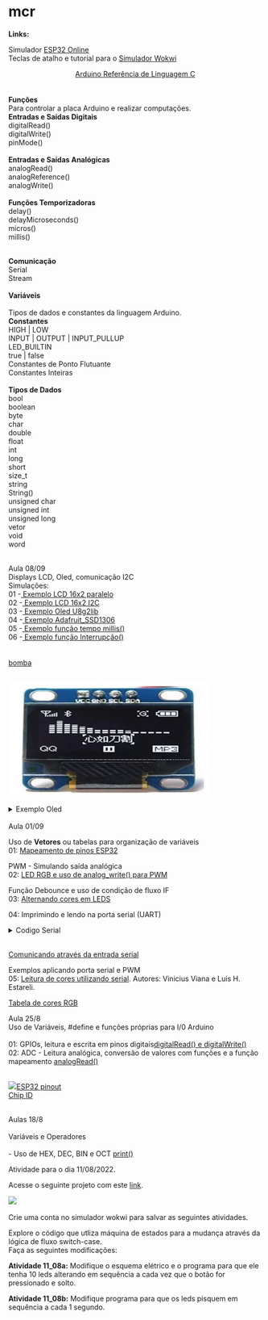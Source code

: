 # mcr
<b>Links:</b><BR>

Simulador <a href=https://wokwi.com/projects/new/esp32>ESP32 Online</a>
<BR>
Teclas de atalho e tutorial para o <a href=https://docs.wokwi.com/pt-BR/guides/diagram-editor> Simulador Wokwi</a>

<center>  <a href=https://www.arduino.cc/reference/pt/>Arduino Referência de Linguagem C</a> </center><BR>
<BR><B>Funções</b>
<bR>Para controlar a placa Arduino e realizar computações.
<BR><b>Entradas e Saídas Digitais</b>
<BR>digitalRead()
<BR>digitalWrite()
<BR>pinMode() 
<BR>
  <BR><B>Entradas e Saídas Analógicas</b>
<BR>analogRead()
<BR>analogReference()
<BR>analogWrite() 
<BR>
<BR><B>Funções Temporizadoras</b>
<BR>delay()
<BR>delayMicroseconds()
<BR>micros()
<BR>millis()
<BR>
  
<BR><B>Comunicação</b>
<BR>Serial
<BR>Stream 
<BR>
<BR><B>Variáveis</b>
<BR>
<BR>Tipos de dados e constantes da linguagem Arduino.
<BR><B>Constantes</b>
<BR>HIGH | LOW
<BR>INPUT | OUTPUT | INPUT_PULLUP
<BR>LED_BUILTIN
<BR>true | false
<BR>Constantes de Ponto Flutuante
<BR>Constantes Inteiras
 <BR> 
<BR><B>Tipos de Dados</b>
<BR>bool
<BR>boolean
<BR>byte
<BR>char
<BR>double
<BR>float
<BR>int
<BR>long
<BR>short
<BR>size_t
<BR>string
<BR>String()
<BR>unsigned char
<BR>unsigned int
<BR>unsigned long
<BR>vetor
<BR>void
<BR>word 
<BR><BR> 

Aula 08/09
<BR>Displays LCD, Oled, comunicação I2C
  <BR>Simulações:
  <BR>01 -<a href=https://wokwi.com/projects/342202939017790036> Exemplo LCD 16x2 paralelo</a>
  <BR>02 -<a href=https://wokwi.com/projects/342199886273315410> Exemplo LCD 16x2 I2C</a>
  <BR>03 -<a href=https://wokwi.com/projects/342195248670179922> Exemplo Oled U8g2lib</a>
  <BR>04 -<a href=https://wokwi.com/projects/342195418005766739> Exemplo Adafruit_SSD1306</a>
  <br>05 -<a href=https://wokwi.com/projects/342203041946010194> Exemplo função tempo millis()</a>
  <br>06 -<a href=https://wokwi.com/projects/342203713958445651> Exemplo função Interrupção()</a>
<BR>  
 <br><a href=https://wokwi.com/projects/342234932555285074>bomba</a>
  
  <Br> <img src=https://github.com/mchavesferreira/mcr/blob/main/imagens/oled.png width=400 height=225><BR>
<details><summary>Exemplo Oled</summary>
<p>

```ruby  
*/
#include <U8g2lib.h>
#include <Wire.h>
U8G2_SSD1306_128X64_NONAME_F_HW_I2C u8g2(U8G2_R0, /* reset=*/ U8X8_PIN_NONE);

void setup() {
  u8g2.begin();
}

void loop() {
  u8g2.clearBuffer();	// limpa memoria interna
  u8g2.setFont(u8g2_font_ncenB08_tr);	// escolha da fonte
  u8g2.drawStr(15, 10, "IFSP Catanduva");	// escrevendo na memoria interna
  u8g2.sendBuffer(); // transferindo da memoria interna para display
  delay(1000);
}  
```
</p>
</details>

  
<BR>  
Aula 01/09
<P>Uso de <B>Vetores</B> ou tabelas para organização de variáveis
<BR>01: <a href=https://wokwi.com/projects/341561728616628819>Mapeamento de pinos ESP32</a>
<P>PWM - Simulando saída analógica
<BR>02: <a href=https://wokwi.com/projects/341562296506516051>LED RGB e uso de analog_write() para PWM</a>
<P>Função Debounce e uso de condição de fluxo IF
<BR>03: <a href=https://wokwi.com/projects/341562149868405330>Alternando cores em LEDS</a>
<P>04: Imprimindo e lendo na porta serial (UART)<BR>
  
<details><summary>Codigo Serial</summary>
<p>

```ruby
   Serial.begin(115200);
   Serial.println("Please enter your name:");
   while (!Serial.available()); // Wait for input
   String name = Serial.readStringUntil('\n');
   Serial.print("Hello, ");
   Serial.print(name);
```

</p>
</details>

  
<BR> <a href=https://wokwi.com/projects/341561853822894674>Comunicando através da entrada serial</a>
<P>Exemplos aplicando porta serial e PWM
<BR>05: <a href=https://wokwi.com/projects/341698810319209042>Leitura de cores utilizando serial</a>.<span size=-2> Autores: Vinicius Viana e  Luis H. Estareli</span>.

<P><a href=http://www.cdme.im-uff.mat.br/matrix/matrix-html/matrix_color_cube/matrix_color_cube_br.html>Tabela de cores RGB</a>
<P> 

Aula 25/8<BR>
Uso de Variáveis, #define e funções próprias para I/0 Arduino<BR>
<BR>01: GPIOs, leitura e escrita em pinos digitais<a href=https://wokwi.com/projects/339670467067511378>digitalRead() e digitalWrite()</a>
<bR>02: ADC - Leitura analógica, conversão de valores com funções e a função mapeamento <a href=https://wokwi.com/projects/340963795998343762> analogRead()</a>

<br><a href=https://microcontrollerslab.com/wp-content/uploads/2019/02/ESP32-pinout-mapping.png target=_blank><img src=https://microcontrollerslab.com/wp-content/uploads/2019/02/ESP32-pinout-mapping.png>ESP32 pinout<a/>
<BR><a href=https://wokwi.com/projects/340959007153848914> Chip ID</a><BR>  
  
 <BR>Aulas 18/8<BR>
  <BR>Variáveis e Operadores</b><BR>
 <BR>- Uso de HEX, DEC, BIN e OCT  <a href=https://wokwi.com/projects/340328764284076626>print()  </a>

Atividade para o dia 11/08/2022.

Acesse o seguinte projeto com este <a href=https://wokwi.com/projects/339673145686360659>link</a>.

<img src=https://raw.githubusercontent.com/mchavesferreira/mcr/main/imagens/leds_painel.png> <P>

Crie uma conta no simulador wokwi para salvar as seguintes atividades. <P>
Explore o código que utliza máquina de estados para a mudança através da lógica de fluxo switch-case. <BR> Faça as seguintes modificações:

<b>Atividade 11_08a:</b> Modifique o esquema elétrico e o programa para que ele tenha 10 leds alterando em sequência a cada vez que o botão for pressionado e solto.

<b>Atividade 11_08b:</b> Modifique programa para que os leds pisquem em sequência a cada 1 segundo.
